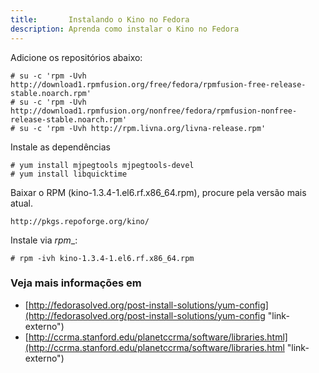 ```yaml
---
title:       Instalando o Kino no Fedora
description: Aprenda como instalar o Kino no Fedora
---
```


Adicione os repositórios abaixo:

	# su -c 'rpm -Uvh http://download1.rpmfusion.org/free/fedora/rpmfusion-free-release-stable.noarch.rpm'	
	# su -c 'rpm -Uvh http://download1.rpmfusion.org/nonfree/fedora/rpmfusion-nonfree-release-stable.noarch.rpm'
	# su -c 'rpm -Uvh http://rpm.livna.org/livna-release.rpm'

Instale as dependências

	# yum install mjpegtools mjpegtools-devel 
	# yum install libquicktime 

Baixar o RPM (kino-1.3.4-1.el6.rf.x86_64.rpm), procure pela versão mais atual.

	http://pkgs.repoforge.org/kino/

Instale via _rpm__:

	# rpm -ivh kino-1.3.4-1.el6.rf.x86_64.rpm


### Veja mais informações em 

- [http://fedorasolved.org/post-install-solutions/yum-config](http://fedorasolved.org/post-install-solutions/yum-config "link-externo")
- [http://ccrma.stanford.edu/planetccrma/software/libraries.html](http://ccrma.stanford.edu/planetccrma/software/libraries.html "link-externo")

